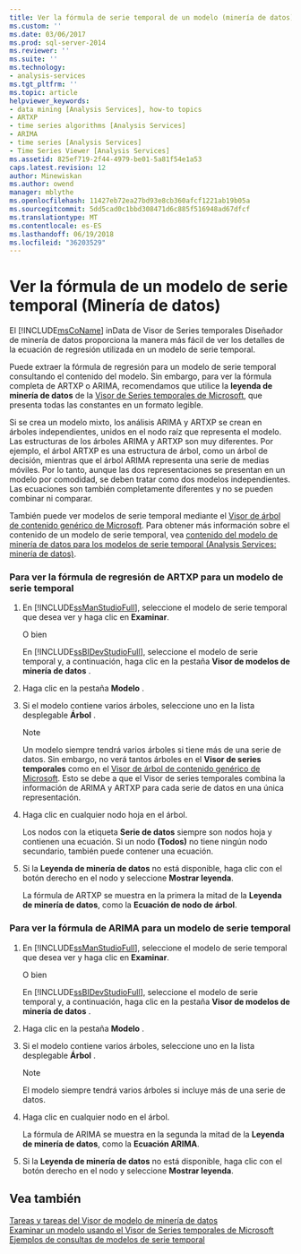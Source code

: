```yaml
---
title: Ver la fórmula de serie temporal de un modelo (minería de datos) | Documentos de Microsoft
ms.custom: ''
ms.date: 03/06/2017
ms.prod: sql-server-2014
ms.reviewer: ''
ms.suite: ''
ms.technology:
- analysis-services
ms.tgt_pltfrm: ''
ms.topic: article
helpviewer_keywords:
- data mining [Analysis Services], how-to topics
- ARTXP
- time series algorithms [Analysis Services]
- ARIMA
- time series [Analysis Services]
- Time Series Viewer [Analysis Services]
ms.assetid: 825ef719-2f44-4979-be01-5a81f54e1a53
caps.latest.revision: 12
author: Minewiskan
ms.author: owend
manager: mblythe
ms.openlocfilehash: 11427eb72ea27bd93e8cb360afcf1221ab19b05a
ms.sourcegitcommit: 5dd5cad0c1bbd308471d6c885f516948ad67dfcf
ms.translationtype: MT
ms.contentlocale: es-ES
ms.lasthandoff: 06/19/2018
ms.locfileid: "36203529"
---
```

# <a name="view-the-formula-for-a-time-series-model-data-mining"></a>Ver la fórmula de un modelo de serie temporal (Minería de datos)
  El [!INCLUDE[msCoName](../../includes/msconame-md.md)] inData de Visor de Series temporales Diseñador de minería de datos proporciona la manera más fácil de ver los detalles de la ecuación de regresión utilizada en un modelo de serie temporal.  
  
 Puede extraer la fórmula de regresión para un modelo de serie temporal consultando el contenido del modelo. Sin embargo, para ver la fórmula completa de ARTXP o ARIMA, recomendamos que utilice la **leyenda de minería de datos** de la [Visor de Series temporales de Microsoft](browse-a-model-using-the-microsoft-time-series-viewer.md), que presenta todas las constantes en un formato legible.  
  
 Si se crea un modelo mixto, los análisis ARIMA y ARTXP se crean en árboles independientes, unidos en el nodo raíz que representa el modelo. Las estructuras de los árboles ARIMA y ARTXP son muy diferentes. Por ejemplo, el árbol ARTXP es una estructura de árbol, como un árbol de decisión, mientras que el árbol ARIMA representa una serie de medias móviles. Por lo tanto, aunque las dos representaciones se presentan en un modelo por comodidad, se deben tratar como dos modelos independientes. Las ecuaciones son también completamente diferentes y no se pueden combinar ni comparar.  
  
 También puede ver modelos de serie temporal mediante el [Visor de árbol de contenido genérico de Microsoft](../microsoft-generic-content-tree-viewer-data-mining.md). Para obtener más información sobre el contenido de un modelo de serie temporal, vea [contenido del modelo de minería de datos para los modelos de serie temporal &#40;Analysis Services: minería de datos&#41;](mining-model-content-for-time-series-models-analysis-services-data-mining.md).  
  
### <a name="to-view-the-artxp-regression-formula-for-a-time-series-model"></a>Para ver la fórmula de regresión de ARTXP para un modelo de serie temporal  
  
1.  En [!INCLUDE[ssManStudioFull](../../includes/ssmanstudiofull-md.md)], seleccione el modelo de serie temporal que desea ver y haga clic en **Examinar**.  
  
     O bien  
  
     En [!INCLUDE[ssBIDevStudioFull](../../includes/ssbidevstudiofull-md.md)], seleccione el modelo de serie temporal y, a continuación, haga clic en la pestaña **Visor de modelos de minería de datos** .  
  
2.  Haga clic en la pestaña **Modelo** .  
  
3.  Si el modelo contiene varios árboles, seleccione uno en la lista desplegable **Árbol** .  
  
    > [!NOTE]  
    >  Un modelo siempre tendrá varios árboles si tiene más de una serie de datos. Sin embargo, no verá tantos árboles en el **Visor de series temporales** como en el [Visor de árbol de contenido genérico de Microsoft](../microsoft-generic-content-tree-viewer-data-mining.md). Esto se debe a que el Visor de series temporales combina la información de ARIMA y ARTXP para cada serie de datos en una única representación.  
  
4.  Haga clic en cualquier nodo hoja en el árbol.  
  
     Los nodos con la etiqueta **Serie de datos** siempre son nodos hoja y contienen una ecuación. Si un nodo **(Todos)** no tiene ningún nodo secundario, también puede contener una ecuación.  
  
5.  Si la **Leyenda de minería de datos** no está disponible, haga clic con el botón derecho en el nodo y seleccione **Mostrar leyenda**.  
  
     La fórmula de ARTXP se muestra en la primera la mitad de la **Leyenda de minería de datos**, como la **Ecuación de nodo de árbol**.  
  
### <a name="to-view-the-arima-formula-for-a-time-series-model"></a>Para ver la fórmula de ARIMA para un modelo de serie temporal  
  
1.  En [!INCLUDE[ssManStudioFull](../../includes/ssmanstudiofull-md.md)], seleccione el modelo de serie temporal que desea ver y haga clic en **Examinar**.  
  
     O bien  
  
     En [!INCLUDE[ssBIDevStudioFull](../../includes/ssbidevstudiofull-md.md)], seleccione el modelo de serie temporal y, a continuación, haga clic en la pestaña **Visor de modelos de minería de datos** .  
  
2.  Haga clic en la pestaña **Modelo** .  
  
3.  Si el modelo contiene varios árboles, seleccione uno en la lista desplegable **Árbol** .  
  
    > [!NOTE]  
    >  El modelo siempre tendrá varios árboles si incluye más de una serie de datos.  
  
4.  Haga clic en cualquier nodo en el árbol.  
  
     La fórmula de ARIMA se muestra en la segunda la mitad de la **Leyenda de minería de datos**, como la **Ecuación ARIMA**.  
  
5.  Si la **Leyenda de minería de datos** no está disponible, haga clic con el botón derecho en el nodo y seleccione **Mostrar leyenda**.  
  
## <a name="see-also"></a>Vea también  
 [Tareas y tareas del Visor de modelo de minería de datos](mining-model-viewer-tasks-and-how-tos.md)   
 [Examinar un modelo usando el Visor de Series temporales de Microsoft](browse-a-model-using-the-microsoft-time-series-viewer.md)   
 [Ejemplos de consultas de modelos de serie temporal](time-series-model-query-examples.md)  
  
  